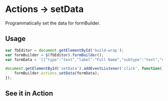 # Actions -> setData
Programmatically set the data for formBuilder.

## Usage
```javascript
var fbEditor = document.getElementById('build-wrap');
var formBuilder = $(fbEditor).formBuilder();
var formData = '[{"type":"text","label":"Full Name","subtype":"text","className":"form-control","name":"text-1476748004559"},{"type":"select","label":"Occupation","className":"form-control","name":"select-1476748006618","values":[{"label":"Street Sweeper","value":"option-1","selected":true},{"label":"Moth Man","value":"option-2"},{"label":"Chemist","value":"option-3"}]},{"type":"textarea","label":"Short Bio","rows":"5","className":"form-control","name":"textarea-1476748007461"}]';

document.getElementById('setData').addEventListener('click', function() {
    formBuilder.actions.setData(formData);
});
```
## See it in Action
<p data-height="525" data-theme-id="22927" data-embed-version="2" data-slug-hash="ozagKr" data-default-tab="result" data-user="kevinchappell" class="codepen"></p>

